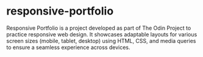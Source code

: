 # responsive-portfolio
Responsive Portfolio is a project developed as part of The Odin Project to practice responsive web design. It showcases adaptable layouts for various screen sizes (mobile, tablet, desktop) using HTML, CSS, and media queries to ensure a seamless experience across devices.
